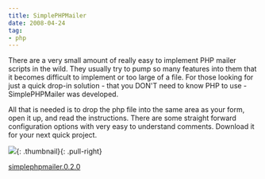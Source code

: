 ```yaml
---
title: SimplePHPMailer
date: 2008-04-24
tag:
- php
---
```

There are a very small amount of really easy to implement PHP mailer scripts in the wild.  They usually try to pump so many features into  them that it becomes difficult to implement or too large of a file.  For those looking for just a quick drop-in solution - that you DON'T need to know PHP to use - SimplePHPMailer was developed.  

<!--more-->

All that is needed is to drop the php file into the same area as your form, open it up, and read the instructions.  There are some straight forward configuration options with very easy to understand comments.  Download  it for your next quick project.

[![](/uploads/2008/email.gif)](){: .thumbnail}{: .pull-right}

[simplephpmailer.0.2.0](/uploads/2010/SimplePHPMailer.0.2.0.zip)
